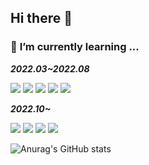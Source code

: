 ## Hi there 👋



### 🌱 **I’m currently learning ...**


***2022.03~2022.08***

<img src="https://img.shields.io/badge/AdobeIllustrator-FF9A00?style=flat&logo=AdobeIllustrator&logoColor=white"/> <img src="https://img.shields.io/badge/AdobePhotoshop-31A8FF?style=flat&logo=AdobePhotoshop&logoColor=white"/> <img src="https://img.shields.io/badge/HTML5-E34F26?style=flat&logo=HTML5&logoColor=white"/>  <img src="https://img.shields.io/badge/CSS3-1572B6?style=flat&logo=CSS3&logoColor=white"/> <img src="https://img.shields.io/badge/jQuery-0769AD?style=flat&logo=jQuery&logoColor=white"/> 

***2022.10~***

<img src="https://img.shields.io/badge/Python-3776AB?style=flat&logo=Python&logoColor=white"/> <img src="https://img.shields.io/badge/MySQL-4479A1?style=flat&logo=MySQL&logoColor=white"/> <img src="https://img.shields.io/badge/Jupyter-F37626?style=flat&logo=Jupyter&logoColor=white"/> <img src="https://img.shields.io/badge/pandas-150458?style=flat&logo=pandas&logoColor=white"/>

![Anurag's GitHub stats](https://github-readme-stats.vercel.app/api?username=pt0108&show_icons=true&theme=cobalt)
